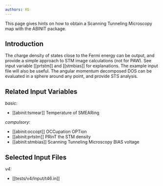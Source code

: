```yaml
---
authors: XG
---
```

<!--
This file is automatically generated by mksite.py. All changes will be lost.
Change the input yaml files or the python code
-->

This page gives hints on how to obtain a Scanning Tunneling Microscopy map with the ABINIT package.

## Introduction

The charge density of states close to the Fermi energy can be output, and
provide a simple approach to STM image calculations (not for PAW). See input
variable [[prtstm]] and [[stmbias]] for explanations. The example input file
will also be useful. The angular momentum decomposed DOS can be evaluated in a
sphere around any point, and provide STS analysis.



## Related Input Variables

*basic:*

- [[abinit:tsmear]]  Temperature of SMEARing
 
*compulsory:*

- [[abinit:occopt]]  OCCupation OPTion
- [[abinit:prtstm]]  PRinT the STM density
- [[abinit:stmbias]]  Scanning Tunneling Microscopy BIAS voltage
 

## Selected Input Files

*v4:*

- [[tests/v4/Input/t46.in]]
 

